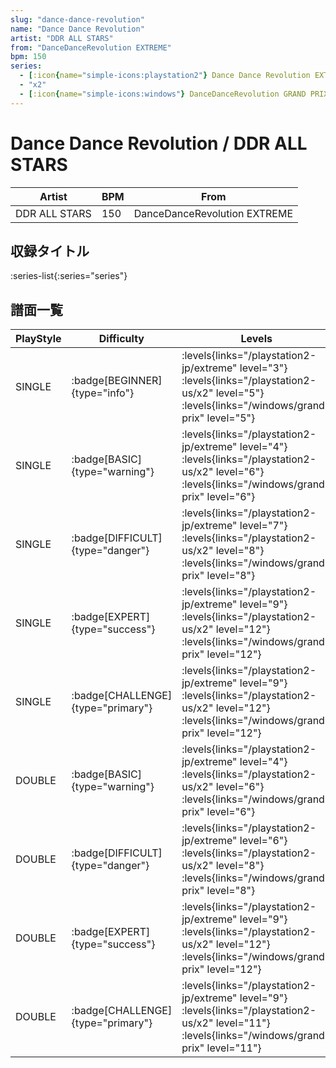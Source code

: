 ```yaml
---
slug: "dance-dance-revolution"
name: "Dance Dance Revolution"
artist: "DDR ALL STARS"
from: "DanceDanceRevolution EXTREME"
bpm: 150
series:
  - [:icon{name="simple-icons:playstation2"} Dance Dance Revolution EXTREME :icon{name="flag:jp-4x3"}](/playstation2-jp/extreme)
  - "x2"
  - [:icon{name="simple-icons:windows"} DanceDanceRevolution GRAND PRIX (グランプリプレー)](/windows/grand-prix)
---
```


# Dance Dance Revolution / DDR ALL STARS

|Artist|BPM|From|
|------|---|----|
|DDR ALL STARS|150|DanceDanceRevolution EXTREME|

## 収録タイトル

:series-list{:series="series"}

## 譜面一覧

|PlayStyle|Difficulty|Levels|Notes|Movie|
|---------|----------|------|-----|-----|
|SINGLE| :badge[BEGINNER]{type="info"}| :levels{links="/playstation2-jp/extreme" level="3"} :levels{links="/playstation2-us/x2" level="5"}  :levels{links="/windows/grand-prix" level="5"}|127/0||
|SINGLE| :badge[BASIC]{type="warning"}| :levels{links="/playstation2-jp/extreme" level="4"} :levels{links="/playstation2-us/x2" level="6"}  :levels{links="/windows/grand-prix" level="6"}|170/0||
|SINGLE| :badge[DIFFICULT]{type="danger"}| :levels{links="/playstation2-jp/extreme" level="7"} :levels{links="/playstation2-us/x2" level="8"}  :levels{links="/windows/grand-prix" level="8"}|245/4||
|SINGLE| :badge[EXPERT]{type="success"}| :levels{links="/playstation2-jp/extreme" level="9"} :levels{links="/playstation2-us/x2" level="12"}  :levels{links="/windows/grand-prix" level="12"}|352/0||
|SINGLE| :badge[CHALLENGE]{type="primary"}| :levels{links="/playstation2-jp/extreme" level="9"} :levels{links="/playstation2-us/x2" level="12"}  :levels{links="/windows/grand-prix" level="12"}|369/0||
|DOUBLE| :badge[BASIC]{type="warning"}| :levels{links="/playstation2-jp/extreme" level="4"} :levels{links="/playstation2-us/x2" level="6"}  :levels{links="/windows/grand-prix" level="6"}|192/0||
|DOUBLE| :badge[DIFFICULT]{type="danger"}| :levels{links="/playstation2-jp/extreme" level="6"} :levels{links="/playstation2-us/x2" level="8"}  :levels{links="/windows/grand-prix" level="8"}|234/2||
|DOUBLE| :badge[EXPERT]{type="success"}| :levels{links="/playstation2-jp/extreme" level="9"} :levels{links="/playstation2-us/x2" level="12"}  :levels{links="/windows/grand-prix" level="12"}|345/0||
|DOUBLE| :badge[CHALLENGE]{type="primary"}| :levels{links="/playstation2-jp/extreme" level="9"} :levels{links="/playstation2-us/x2" level="11"}  :levels{links="/windows/grand-prix" level="11"}|344/0||
